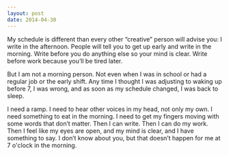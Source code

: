 ```yaml
---
layout: post
date: 2014-04-30
---
```


My schedule is different than every other “creative” person will advise you: I write in the afternoon. People will tell you to get up early and write in the morning. Write before you do anything else so your mind is clear. Write before work because you’ll be tired later.

But I am not a morning person. Not even when I was in school or had a regular job or the early shift. Any time I thought I was adjusting to waking up before 7, I was wrong, and as soon as my schedule changed, I was back to sleep.

I need a ramp. I need to hear other voices in my head, not only my own. I need something to eat in the morning. I need to get my fingers moving with some words that don’t matter. Then I can write. Then I can do my work. Then I feel like my eyes are open, and my mind is clear, and I have something to say. I don’t know about you, but that doesn’t happen for me at 7 o'clock in the morning.

